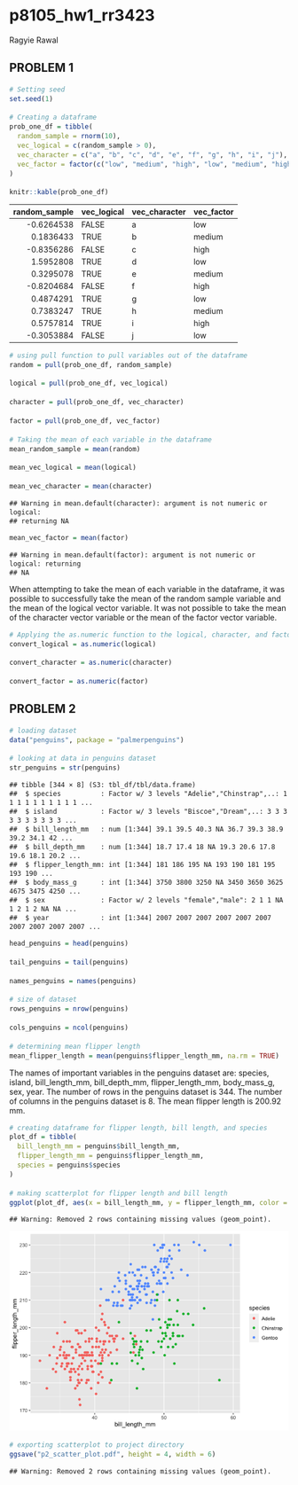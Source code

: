p8105\_hw1\_rr3423
================
Ragyie Rawal

## PROBLEM 1

``` r
# Setting seed  
set.seed(1)

# Creating a dataframe
prob_one_df = tibble(
  random_sample = rnorm(10),
  vec_logical = c(random_sample > 0), 
  vec_character = c("a", "b", "c", "d", "e", "f", "g", "h", "i", "j"),
  vec_factor = factor(c("low", "medium", "high", "low", "medium", "high", "low", "medium", "high", "low" ))
)

knitr::kable(prob_one_df)
```

| random\_sample | vec\_logical | vec\_character | vec\_factor |
|---------------:|:-------------|:---------------|:------------|
|     -0.6264538 | FALSE        | a              | low         |
|      0.1836433 | TRUE         | b              | medium      |
|     -0.8356286 | FALSE        | c              | high        |
|      1.5952808 | TRUE         | d              | low         |
|      0.3295078 | TRUE         | e              | medium      |
|     -0.8204684 | FALSE        | f              | high        |
|      0.4874291 | TRUE         | g              | low         |
|      0.7383247 | TRUE         | h              | medium      |
|      0.5757814 | TRUE         | i              | high        |
|     -0.3053884 | FALSE        | j              | low         |

``` r
# using pull function to pull variables out of the dataframe
random = pull(prob_one_df, random_sample)

logical = pull(prob_one_df, vec_logical)

character = pull(prob_one_df, vec_character)

factor = pull(prob_one_df, vec_factor)

# Taking the mean of each variable in the dataframe
mean_random_sample = mean(random)

mean_vec_logical = mean(logical)

mean_vec_character = mean(character) 
```

    ## Warning in mean.default(character): argument is not numeric or logical:
    ## returning NA

``` r
mean_vec_factor = mean(factor)
```

    ## Warning in mean.default(factor): argument is not numeric or logical: returning
    ## NA

When attempting to take the mean of each variable in the dataframe, it
was possible to successfully take the mean of the random sample variable
and the mean of the logical vector variable. It was not possible to take
the mean of the character vector variable or the mean of the factor
vector variable.

``` r
# Applying the as.numeric function to the logical, character, and factor variables 
convert_logical = as.numeric(logical)

convert_character = as.numeric(character)

convert_factor = as.numeric(factor)
```

## PROBLEM 2

``` r
# loading dataset 
data("penguins", package = "palmerpenguins")

# looking at data in penguins dataset 
str_penguins = str(penguins)
```

    ## tibble [344 × 8] (S3: tbl_df/tbl/data.frame)
    ##  $ species          : Factor w/ 3 levels "Adelie","Chinstrap",..: 1 1 1 1 1 1 1 1 1 1 ...
    ##  $ island           : Factor w/ 3 levels "Biscoe","Dream",..: 3 3 3 3 3 3 3 3 3 3 ...
    ##  $ bill_length_mm   : num [1:344] 39.1 39.5 40.3 NA 36.7 39.3 38.9 39.2 34.1 42 ...
    ##  $ bill_depth_mm    : num [1:344] 18.7 17.4 18 NA 19.3 20.6 17.8 19.6 18.1 20.2 ...
    ##  $ flipper_length_mm: int [1:344] 181 186 195 NA 193 190 181 195 193 190 ...
    ##  $ body_mass_g      : int [1:344] 3750 3800 3250 NA 3450 3650 3625 4675 3475 4250 ...
    ##  $ sex              : Factor w/ 2 levels "female","male": 2 1 1 NA 1 2 1 2 NA NA ...
    ##  $ year             : int [1:344] 2007 2007 2007 2007 2007 2007 2007 2007 2007 2007 ...

``` r
head_penguins = head(penguins)

tail_penguins = tail(penguins)

names_penguins = names(penguins)

# size of dataset 
rows_penguins = nrow(penguins)

cols_penguins = ncol(penguins)

# determining mean flipper length 
mean_flipper_length = mean(penguins$flipper_length_mm, na.rm = TRUE)
```

The names of important variables in the penguins dataset are: species,
island, bill\_length\_mm, bill\_depth\_mm, flipper\_length\_mm,
body\_mass\_g, sex, year. The number of rows in the penguins dataset is
344. The number of columns in the penguins dataset is 8. The mean
flipper length is 200.92 mm.

``` r
# creating dataframe for flipper length, bill length, and species 
plot_df = tibble(
  bill_length_mm = penguins$bill_length_mm,
  flipper_length_mm = penguins$flipper_length_mm,
  species = penguins$species
)

# making scatterplot for flipper length and bill length
ggplot(plot_df, aes(x = bill_length_mm, y = flipper_length_mm, color = species)) + geom_point()
```

    ## Warning: Removed 2 rows containing missing values (geom_point).

![](p8105_hw1_rr3423_files/figure-gfm/scatterplot_penguins-1.png)<!-- -->

``` r
# exporting scatterplot to project directory 
ggsave("p2_scatter_plot.pdf", height = 4, width = 6)
```

    ## Warning: Removed 2 rows containing missing values (geom_point).

